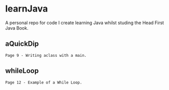 # learnJava

A personal repo for code I create learning Java whilst studing the Head First Java Book.

## aQuickDip

    Page 9 - Writing aclass with a main.

## whileLoop

    Page 12 - Example of a While Loop.

